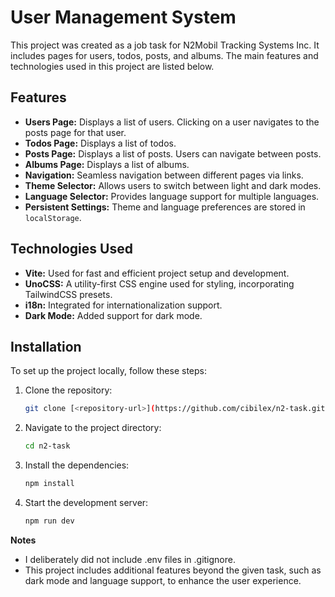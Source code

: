 # User Management System

This project was created as a job task for N2Mobil Tracking Systems Inc. It includes pages for users, todos, posts, and albums. The main features and technologies used in this project are listed below.

## Features

- **Users Page:** Displays a list of users. Clicking on a user navigates to the posts page for that user.
- **Todos Page:** Displays a list of todos.
- **Posts Page:** Displays a list of posts. Users can navigate between posts.
- **Albums Page:** Displays a list of albums.
- **Navigation:** Seamless navigation between different pages via links.
- **Theme Selector:** Allows users to switch between light and dark modes.
- **Language Selector:** Provides language support for multiple languages.
- **Persistent Settings:** Theme and language preferences are stored in `localStorage`.

## Technologies Used

- **Vite:** Used for fast and efficient project setup and development.
- **UnoCSS:** A utility-first CSS engine used for styling, incorporating TailwindCSS presets.
- **i18n:** Integrated for internationalization support.
- **Dark Mode:** Added support for dark mode.

## Installation

To set up the project locally, follow these steps:

1. Clone the repository:
   ```bash
   git clone [<repository-url>](https://github.com/cibilex/n2-task.git)
   ```
2. Navigate to the project directory:
   ```bash
   cd n2-task
   ```
3. Install the dependencies:
   ```bash
   npm install
   ```
4. Start the development server:
   ```bash
   npm run dev
   ```

**Notes**

- I deliberately did not include .env files in .gitignore.
- This project includes additional features beyond the given task, such as dark mode and language support, to enhance the user experience.
